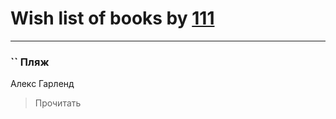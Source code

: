 # Wish list of books by [111](https://my.mail.ru/mail/bytyavka94/)
---

### `` Пляж
Алекс Гарленд
> Прочитать


